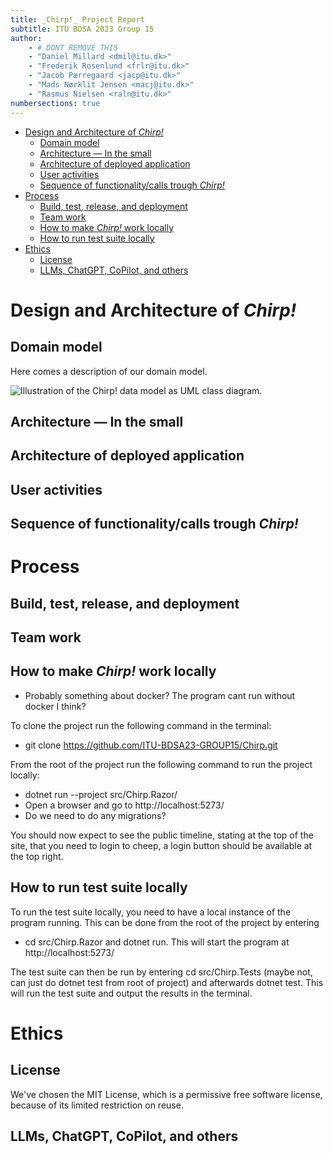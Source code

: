 ```yaml
---
title: _Chirp!_ Project Report
subtitle: ITU BDSA 2023 Group 15
author:
	- # DONT REMOVE THIS
    - "Daniel Millard <dmil@itu.dk>"
    - "Frederik Rosenlund <frlr@itu.dk>"
    - "Jacob Pærregaard <jacp@itu.dk>"
    - "Mads Nørklit Jensen <macj@itu.dk>"
    - "Rasmus Nielsen <raln@itu.dk>"
numbersections: true
---
```


-   [Design and Architecture of _Chirp!_](#design-and-architecture-of-chirp)
    -   [Domain model](#domain-model)
    -   [Architecture — In the small](#architecture--in-the-small)
    -   [Architecture of deployed application](#architecture-of-deployed-application)
    -   [User activities](#user-activities)
    -   [Sequence of functionality/calls trough _Chirp!_](#sequence-of-functionalitycalls-trough-chirp)
-   [Process](#process)
    -   [Build, test, release, and deployment](#build-test-release-and-deployment)
    -   [Team work](#team-work)
    -   [How to make _Chirp!_ work locally](#how-to-make-chirp-work-locally)
    -   [How to run test suite locally](#how-to-run-test-suite-locally)
-   [Ethics](#ethics)
    -   [License](#license)
    -   [LLMs, ChatGPT, CoPilot, and others](#llms-chatgpt-copilot-and-others)

# Design and Architecture of _Chirp!_

## Domain model

Here comes a description of our domain model.

![Illustration of the _Chirp!_ data model as UML class diagram.]()

## Architecture — In the small

## Architecture of deployed application

## User activities

## Sequence of functionality/calls trough _Chirp!_

# Process

## Build, test, release, and deployment

## Team work

## How to make _Chirp!_ work locally
- Probably something about docker? The program cant run without docker I think?

To clone the project run the following command in the terminal: 

- git clone https://github.com/ITU-BDSA23-GROUP15/Chirp.git

From the root of the project run the following command to run the project locally:
- dotnet run --project src/Chirp.Razor/
- Open a browser and go to http://localhost:5273/
- Do we need to do any migrations?


You should now expect to see the public timeline, stating at the top of the site, that you need to login to cheep, a login button should be available at the top right.

## How to run test suite locally
To run the test suite locally, you need to have a local instance of the program running. This can be done from the root of the project by entering 
-  cd src/Chirp.Razor and dotnet run. This will start the program at http://localhost:5273/

The test suite can then be run by entering cd src/Chirp.Tests (maybe not, can just do dotnet test from root of project) and afterwards dotnet test. This will run the test suite and output the results in the terminal.




# Ethics

## License
We've chosen the MIT License, which is a permissive free software license, because of its limited restriction on reuse.

## LLMs, ChatGPT, CoPilot, and others
